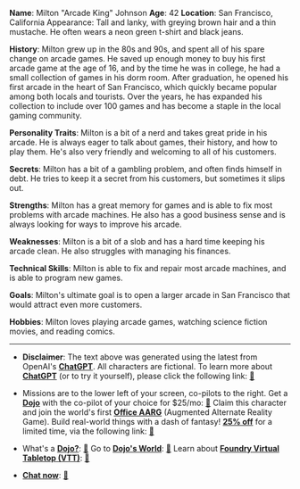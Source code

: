 **Name**: Milton "Arcade King" Johnson
**Age**: 42
**Location**: San Francisco, California
Appearance: Tall and lanky, with greying brown hair and a thin mustache. He often wears a neon green t-shirt and black jeans.

**History**: Milton grew up in the 80s and 90s, and spent all of his spare change on arcade games. He saved up enough money to buy his first arcade game at the age of 16, and by the time he was in college, he had a small collection of games in his dorm room. After graduation, he opened his first arcade in the heart of San Francisco, which quickly became popular among both locals and tourists. Over the years, he has expanded his collection to include over 100 games and has become a staple in the local gaming community.

**Personality Traits**: Milton is a bit of a nerd and takes great pride in his arcade. He is always eager to talk about games, their history, and how to play them. He's also very friendly and welcoming to all of his customers.

**Secrets**: Milton has a bit of a gambling problem, and often finds himself in debt. He tries to keep it a secret from his customers, but sometimes it slips out.

**Strengths**: Milton has a great memory for games and is able to fix most problems with arcade machines. He also has a good business sense and is always looking for ways to improve his arcade.

**Weaknesses**: Milton is a bit of a slob and has a hard time keeping his arcade clean. He also struggles with managing his finances.

**Technical Skills**: Milton is able to fix and repair most arcade machines, and is able to program new games.

**Goals**: Milton's ultimate goal is to open a larger arcade in San Francisco that would attract even more customers.

**Hobbies**: Milton loves playing arcade games, watching science fiction movies, and reading comics.
 

---
* **Disclaimer**: The text above was generated using the latest from OpenAI's [**ChatGPT**](https://openai.com/blog/chatgpt/).  All characters are fictional.  To learn more about [**ChatGPT**](https://openai.com/blog/chatgpt/) (or to try it yourself), please click the following link: [:closed_book:](https://openai.com/blog/chatgpt/)

* Missions are to the lower left of your screen, co-pilots to the right. Get a [**Dojo**](https://workmates.live/marketplace) with the co-pilot of your choice for $25/mo: [:green_book:](https://workmates.live/marketplace) Claim this character and join the world's first [**Office AARG**](https://dojos.world) (Augmented Alternate Reality Game). Build real-world things with a dash of fantasy! [**25% off**](https://blog.workmates.live/deal-on-a-dojo) for a limited time, via the following link: [:green_book:](https://blog.workmates.live/deal-on-a-dojo) 

* What's a [**Dojo?**](https://workdojos.com): [:blue_book:](https://workdojos.com)  Go to [**Dojo's World**](https://dojos.world): [:blue_book:](https://dojos.world)  Learn about [**Foundry Virtual Tabletop (VTT)**](https://foundryvtt.com): [:closed_book:](https://foundryvtt.com/)

* [**Chat now**](https://chat.workmates.live/channel/support): [:ledger:](https://chat.workmates.live/channel/support)